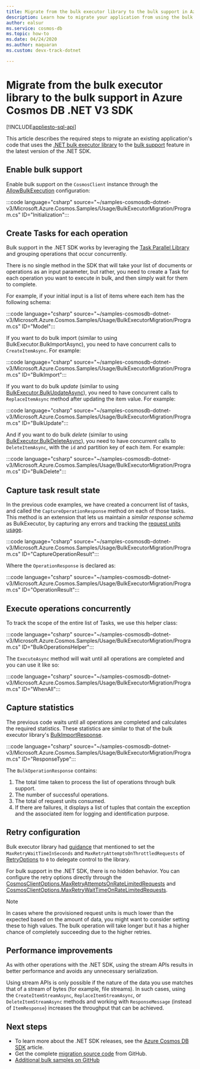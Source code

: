 ```yaml
---
title: Migrate from the bulk executor library to the bulk support in Azure Cosmos DB .NET V3 SDK
description: Learn how to migrate your application from using the bulk executor library to the bulk support in Azure Cosmos DB SDK V3
author: ealsur
ms.service: cosmos-db
ms.topic: how-to
ms.date: 04/24/2020
ms.author: maquaran
ms.custom: devx-track-dotnet

---
```


# Migrate from the bulk executor library to the bulk support in Azure Cosmos DB .NET V3 SDK
[!INCLUDE[appliesto-sql-api](includes/appliesto-sql-api.md)]

This article describes the required steps to migrate an existing application's code that uses the [.NET bulk executor library](bulk-executor-dot-net.md) to the [bulk support](tutorial-sql-api-dotnet-bulk-import.md) feature in the latest version of the .NET SDK.

## Enable bulk support

Enable bulk support on the `CosmosClient` instance through the [AllowBulkExecution](/dotnet/api/microsoft.azure.cosmos.cosmosclientoptions.allowbulkexecution) configuration:

   :::code language="csharp" source="~/samples-cosmosdb-dotnet-v3/Microsoft.Azure.Cosmos.Samples/Usage/BulkExecutorMigration/Program.cs" ID="Initialization":::

## Create Tasks for each operation

Bulk support in the .NET SDK works by leveraging the [Task Parallel Library](/dotnet/standard/parallel-programming/task-parallel-library-tpl) and grouping operations that occur concurrently. 

There is no single method in the SDK that will take your list of documents or operations as an input parameter, but rather, you need to create a Task for each operation you want to execute in bulk, and then simply wait for them to complete.

For example, if your initial input is a list of items where each item has the following schema:

   :::code language="csharp" source="~/samples-cosmosdb-dotnet-v3/Microsoft.Azure.Cosmos.Samples/Usage/BulkExecutorMigration/Program.cs" ID="Model":::

If you want to do bulk import (similar to using BulkExecutor.BulkImportAsync), you need to have concurrent calls to `CreateItemAsync`. For example:

   :::code language="csharp" source="~/samples-cosmosdb-dotnet-v3/Microsoft.Azure.Cosmos.Samples/Usage/BulkExecutorMigration/Program.cs" ID="BulkImport":::

If you want to do bulk *update* (similar to using [BulkExecutor.BulkUpdateAsync](/dotnet/api/microsoft.azure.cosmosdb.bulkexecutor.bulkexecutor.bulkupdateasync)), you need to have concurrent calls to `ReplaceItemAsync` method after updating the item value. For example:

   :::code language="csharp" source="~/samples-cosmosdb-dotnet-v3/Microsoft.Azure.Cosmos.Samples/Usage/BulkExecutorMigration/Program.cs" ID="BulkUpdate":::

And if you want to do bulk *delete* (similar to using [BulkExecutor.BulkDeleteAsync](/dotnet/api/microsoft.azure.cosmosdb.bulkexecutor.bulkexecutor.bulkdeleteasync)), you need to have concurrent calls to `DeleteItemAsync`, with the `id` and partition key of each item. For example:

   :::code language="csharp" source="~/samples-cosmosdb-dotnet-v3/Microsoft.Azure.Cosmos.Samples/Usage/BulkExecutorMigration/Program.cs" ID="BulkDelete":::

## Capture task result state

In the previous code examples, we have created a concurrent list of tasks, and called the `CaptureOperationResponse` method on each of those tasks. This method is an extension that lets us maintain a *similar response schema* as BulkExecutor, by capturing any errors and tracking the [request units usage](request-units.md).

   :::code language="csharp" source="~/samples-cosmosdb-dotnet-v3/Microsoft.Azure.Cosmos.Samples/Usage/BulkExecutorMigration/Program.cs" ID="CaptureOperationResult":::

Where the `OperationResponse` is declared as:

   :::code language="csharp" source="~/samples-cosmosdb-dotnet-v3/Microsoft.Azure.Cosmos.Samples/Usage/BulkExecutorMigration/Program.cs" ID="OperationResult":::

## Execute operations concurrently

To track the scope of the entire list of Tasks, we use this helper class:

   :::code language="csharp" source="~/samples-cosmosdb-dotnet-v3/Microsoft.Azure.Cosmos.Samples/Usage/BulkExecutorMigration/Program.cs" ID="BulkOperationsHelper":::

The `ExecuteAsync` method will wait until all operations are completed and you can use it like so:

   :::code language="csharp" source="~/samples-cosmosdb-dotnet-v3/Microsoft.Azure.Cosmos.Samples/Usage/BulkExecutorMigration/Program.cs" ID="WhenAll":::

## Capture statistics

The previous code waits until all operations are completed and calculates the required statistics. These statistics are similar to that of the bulk executor library's [BulkImportResponse](/dotnet/api/microsoft.azure.cosmosdb.bulkexecutor.bulkimport.bulkimportresponse).

   :::code language="csharp" source="~/samples-cosmosdb-dotnet-v3/Microsoft.Azure.Cosmos.Samples/Usage/BulkExecutorMigration/Program.cs" ID="ResponseType":::

The `BulkOperationResponse` contains:

1. The total time taken to process the list of operations through bulk support.
1. The number of successful operations.
1. The total of request units consumed.
1. If there are failures, it displays a list of tuples that contain the exception and the associated item for logging and identification purpose.

## Retry configuration

Bulk executor library had [guidance](bulk-executor-dot-net.md#bulk-import-data-to-an-azure-cosmos-account) that mentioned to set the `MaxRetryWaitTimeInSeconds` and `MaxRetryAttemptsOnThrottledRequests` of [RetryOptions](/dotnet/api/microsoft.azure.documents.client.connectionpolicy.retryoptions) to `0` to delegate control to the library.

For bulk support in the .NET SDK, there is no hidden behavior. You can configure the retry options directly through the [CosmosClientOptions.MaxRetryAttemptsOnRateLimitedRequests](/dotnet/api/microsoft.azure.cosmos.cosmosclientoptions.maxretryattemptsonratelimitedrequests) and [CosmosClientOptions.MaxRetryWaitTimeOnRateLimitedRequests](/dotnet/api/microsoft.azure.cosmos.cosmosclientoptions.maxretrywaittimeonratelimitedrequests).

> [!NOTE]
> In cases where the provisioned request units is much lower than the expected based on the amount of data, you might want to consider setting these to high values. The bulk operation will take longer but it has a higher chance of completely succeeding due to the higher retries.

## Performance improvements

As with other operations with the .NET SDK, using the stream APIs results in better performance and avoids any unnecessary serialization. 

Using stream APIs is only possible if the nature of the data you use matches that of a stream of bytes (for example, file streams). In such cases, using the `CreateItemStreamAsync`, `ReplaceItemStreamAsync`, or `DeleteItemStreamAsync` methods and working with `ResponseMessage` (instead of `ItemResponse`) increases the throughput that can be achieved.

## Next steps

* To learn more about the .NET SDK releases, see the [Azure Cosmos DB SDK](sql-api-sdk-dotnet.md) article.
* Get the complete [migration source code](https://github.com/Azure/azure-cosmos-dotnet-v3/tree/master/Microsoft.Azure.Cosmos.Samples/Usage/BulkExecutorMigration) from GitHub.
* [Additional bulk samples on GitHub](https://github.com/Azure/azure-cosmos-dotnet-v3/tree/master/Microsoft.Azure.Cosmos.Samples/Usage/BulkSupport)